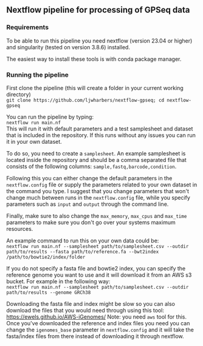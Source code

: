 ## Nextflow pipeline for processing of GPSeq data

### Requirements
To be able to run this pipeline you need nextflow (version 23.04 or higher) and singularity (tested on version 3.8.6) installed.

The easiest way to install these tools is with conda package manager.

### Running the pipeline
First clone the pipeline (this will create a folder in your current working directory)  
`git clone https://github.com/ljwharbers/nextflow-gpseq; cd nextflow-gpseq`

You can run the pipeline by typing:  
`nextflow run main.nf`  
This will run it with default parameters and a test samplesheet and dataset that is included in the repository. If this runs without any issues you can run it in your own dataset.

To do so, you need to create a `samplesheet`. An example samplesheet is located inside the repository and should be a comma separated file that consists of the following columns: `sample,fastq,barcode,condition`.  

Following this you can either change the default parameters in the `nextflow.config` file or supply the parameters related to your own dataset in the command you type. I suggest that you change parameters that won't change much between runs in the `nextflow.config` file, while you specify parameters such as `input` and `output` through the command line.

Finally, make sure to also change the `max_memory`, `max_cpus` and `max_time` parameters to make sure you don't go over your systems maximum resources. 

An example command to run this on your own data could be:  
`nextflow run main.nf --samplesheet path/to/samplesheet.csv --outdir path/to/results --fasta path/to/reference.fa --bwt2index /path/to/bowtie2/index/folder`

If you do not specify a fasta file and bowtie2 index, you can specify the reference genome you want to use and it will download it from an AWS s3 bucket. For example in the following way:  
`nextflow run main.nf --samplesheet path/to/samplesheet.csv --outdir path/to/results --genome GRCh38`

Downloading the fasta file and index might be slow so you can also download the files that you would need through using this tool: https://ewels.github.io/AWS-iGenomes/ Note: you need `aws` tool for this. Once you've downloaded the reference and index files you need you can change the `igenomes_base` parameter in `nextflow.config` and it will take the fasta/index files from there instead of downloading it through nextflow.

